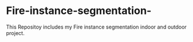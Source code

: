 # Fire-instance-segmentation-
This Repositoy includes my Fire instance segmentation indoor and outdoor project.
